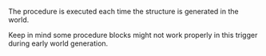The procedure is executed each time the structure is generated in the world.

Keep in mind some procedure blocks might not work properly in this trigger during early world generation.